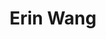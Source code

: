 ---
layout: archive
title: "Erin Wang"
jobtitle: Undergraduate Researcher
bio:
excerpt: ""
author_profile: true
header:
  teaser: /assets/images/people/wang_erin.png
linkedin_url: ""
---